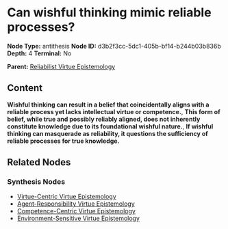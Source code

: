 # Can wishful thinking mimic reliable processes?

**Node Type:** antithesis
**Node ID:** d3b2f3cc-5dc1-405b-bf14-b244b03b836b
**Depth:** 4
**Terminal:** No

**Parent:** [Reliabilist Virtue Epistemology](reliabilist-virtue-epistemology-synthesis-f1499baa-b161-41f1-85cd-0b30c0c5fc60.md)

## Content

**Wishful thinking can result in a belief that coincidentally aligns with a reliable process yet lacks intellectual virtue or competence.**, **This form of belief, while true and possibly reliably aligned, does not inherently constitute knowledge due to its foundational wishful nature.**, **If wishful thinking can masquerade as reliability, it questions the sufficiency of reliable processes for true knowledge.**

## Related Nodes

### Synthesis Nodes

- [Virtue-Centric Virtue Epistemology](virtue-centric-virtue-epistemology-synthesis-b9ac21a3-c8ab-4af5-a563-bb385a27440a.md)
- [Agent-Responsibility Virtue Epistemology](agent-responsibility-virtue-epistemology-synthesis-80270f44-62a1-4a32-acc0-82ac66380f74.md)
- [Competence-Centric Virtue Epistemology](competence-centric-virtue-epistemology-synthesis-373e9204-8d06-4524-ae5b-fa495160e0dd.md)
- [Environment-Sensitive Virtue Epistemology](environment-sensitive-virtue-epistemology-synthesis-7e3e3713-4325-43d6-8e98-01e2798ea56c.md)

